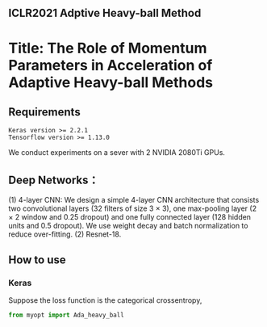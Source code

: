 ## ICLR2021 Adptive Heavy-ball Method

# Title: The Role of Momentum Parameters in Acceleration of Adaptive Heavy-ball Methods

## Requirements
    Keras version >= 2.2.1
    Tensorflow version >= 1.13.0

We conduct experiments on a sever with 2 NVIDIA 2080Ti GPUs. 

## Deep Networks：
(1) 4-layer CNN: We design a simple 4-layer CNN architecture that consists two convolutional layers (32 filters of size 3 × 3), one max-pooling layer (2 × 2 window and 0.25 dropout) and one fully connected layer (128 hidden units and 0.5 dropout). We use weight decay and batch normalization to reduce over-fitting.
(2) Resnet-18.

## How to use
### Keras

Suppose the loss function is the categorical crossentropy,

``` python
from myopt import Ada_heavy_ball
